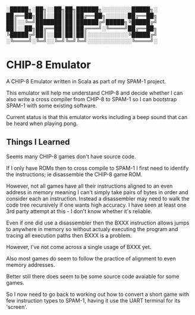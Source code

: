 
░█████╗░██╗░░██╗██╗██████╗░░░░░░░░█████╗░
██╔══██╗██║░░██║██║██╔══██╗░░░░░░██╔══██╗
██║░░╚═╝███████║██║██████╔╝█████╗╚█████╔╝
██║░░██╗██╔══██║██║██╔═══╝░╚════╝██╔══██╗
╚█████╔╝██║░░██║██║██║░░░░░░░░░░░╚█████╔╝
░╚════╝░╚═╝░░╚═╝╚═╝╚═╝░░░░░░░░░░░░╚════╝░


# CHIP-8 Emulator

A CHIP-8 Emulator written in Scala as part of my SPAM-1 project. 

This emulator will help me understand CHIP-8 and decide whether I can also write a cross compiler from CHIP-8 to SPAM-1 so I can bootstrap SPAM-1 with some existing software.

Current status is that this emulator works including a beep sound that can be heard when playing pong.

## Things I Learned

Seems many CHIP-8 games don't have source code.

If I only have ROMs then to cross compile to SPAM-1 I first need to identify the instructions; ie disassemble the CHIP-8 game ROM.
 
However, not all games have all their instructions aligned to an even address in memory meaning I can't simply take pairs of bytes in order and consider each an instruction.
Instead a disassembler may need to walk the code tree recursively if one wants high accuracy. I have seen at least one 3rd party attempt at this - I don't know whether it's reliable.

Even if one did use a disassembler then the BXXX instruction allows jumps to anywhere in memory so without actualy executing the program and tracing all execution paths then BXXX is a problem.

However, I've not come across a single usage of BXXX yet.

Also most games do seem to follow the practice of alignment to even memory addresses.

Better still there does seem to be some source code avaiable for some games.

So I now need to go back to working out how to convert a short game with few instruction types to SPAM-1, having it use the UART terminal for its 'screen'.
